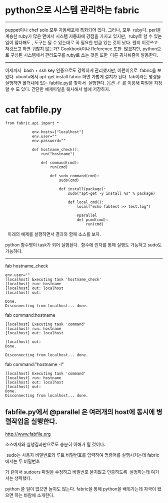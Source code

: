# python으로 시스템 관리하는 fabric

___
puppet이나 chef solo 모두 자동배포에 특화되어 있다. 그러나, 모두  ruby다. perl을 계승한 ruby가 많은 면에서
시스템 자동화에 강점을 가지고 있지만,  ruby로 할 수 있는 일이 많다해도 , 도구는 될 수 있는대로 꼭 필요한 만큼
있는 것이 낫다. 웬지 이것쓰고 저것쓰고 하면 귀찮지 않는가? Cookbook이나 Reference 또한  많겠지만, python으로 구성된
시스템에서 관리도구를 ruby로 쓰는 것은 또한  다른 귀차뉘즘이 발동한다.
____
이제까지  bash + ssh key 인증으로도 강력하게 관리했지만, 이런이유로  fabric을 보았다.
ubuntu에서 apt-get install fabric 하면 가볍게 설치가 된다.
fab이라는 명령을 실행하면 폴더내에 있는 fabfile.py를 찾아서  실행한다.
옵션 -f  를 이용해 파일을 지정할 수 도 있다.
간단한 예제파일을 복사해서 쉘에 저장하자.

# cat fabfile.py

    
    from fabric.api import *
    
                env.hosts=["localhost"]
                env.user=""
                env.password=""
    
                def hostname_check():
                    run("hostname")
    
                    def command(cmd):
                        run(cmd)
    
                        def sudo_command(cmd):
                            sudo(cmd)
    
                            def install(package):
                                sudo("apt-get -y install %s" % package)
    
                                def local_cmd():
                                    local("echo fabtest >> test.log")
    
                                    @parallel
                                    def pcmd(cmd):
                                        run(cmd)

  아래의 예제를 실행하면서 결과와 함께 소스를 보자.

python 함수명이 task가 되어 실행된다.  함수에 인자를 통해 실행도 가능하고 sudo도 가능하다.

___


fab hostname_check

    
    env.user=""
    [localhost] Executing task 'hostname_check'
    [localhost] run: hostname
    [localhost] out: localhost
    [localhost] out:
    
    Done.
    Disconnecting from localhost... done.
                

fab command:hostname

	[localhost] Executing task 'command'
	[localhost] run: hostname
	[localhost] out: localhost
	
	[localhost] out:
	Done.

	Disconnecting from localhost... done.

fab command:"hostname -I"

	[localhost] Executing task 'command'
	[localhost] run: hostname
	[localhost] out: localhost
	[localhost] out:
	Done.
	Disconnecting from localhost... done.


## fabfile.py에서 @parallel 은 여러개의 host에 동시에 병렬작업을 실행한다.


http://www.fabfile.org

소스예제와 실행결과만으로도 충분히 이해가 될 것이다.



 sudo는 사용자 비밀번호와 루트 비밀번호를 입력하여 명령어를 실행시키는데 fabric에서는 두 비밀번호

가 같아서 sudoers 파일을 수정하고 비밀번호 물지않고 인증하도록  설정하는데 여기서는 생략했다.



python 쓸 일이 없으면 늘지도 않는다. fabric을 통해 python을 배워가는데 자극이 됐으면 하는 바람에 소개한다.


